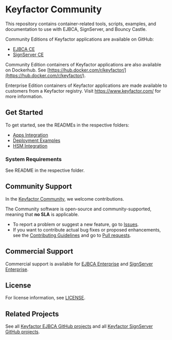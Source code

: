 # Keyfactor Community 
This repository contains container-related tools, scripts, examples, and documentation to use with EJBCA, SignServer, and Bouncy Castle. 

Community Editions of Keyfactor applications are available on GitHub: 
* [EJBCA CE](https://github.com/Keyfactor/ejbca-ce)
* [SignServer CE](https://github.com/Keyfactor/signserver-ce)

Community Edition containers of Keyfactor applications are also available on Dockerhub. See [https://hub.docker.com/r/keyfactor/](https://hub.docker.com/r/keyfactor/).

Enterprise Edition containers of Keyfactor applications are made available to customers from a Keyfactor registry. Visit https://www.keyfactor.com/ for more information.

## Get Started
<!--- Insert instructions on how to install and configure. If short enough, include it directly in this section. --->

To get started, see the READMEs in the respective folders: 
* [Apps Integration](../apps-integration)
* [Deployment Examples](../deployment-examples)
* [HSM Integration](../hsm-integration)

### System Requirements
See README in the respective folder.

## Community Support
In the [Keyfactor Community](https://www.keyfactor.com/community/), we welcome contributions. 

The Community software is open-source and community-supported, meaning that **no SLA** is applicable.

* To report a problem or suggest a new feature, go to [Issues](../../issues).
* If you want to contribute actual bug fixes or proposed enhancements, see the [Contributing Guidelines](CONTRIBUTING.md) and go to [Pull requests](../../pulls).

## Commercial Support

Commercial support is available for [EJBCA Enterprise](https://www.keyfactor.com/products/ejbca-enterprise/) and [SignServer Enterprise](https://www.keyfactor.com/products/signserver-enterprise/).

## License
For license information, see [LICENSE](LICENSE). 

## Related Projects
See all [Keyfactor EJBCA GitHub projects](https://github.com/orgs/Keyfactor/repositories?q=ejbca) and all [Keyfactor SignServer GitHub projects](https://github.com/orgs/Keyfactor/repositories?q=signserver). 

